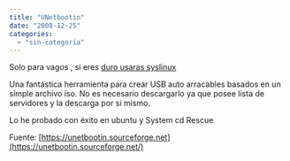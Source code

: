 ```yaml
---
title: "UNetbootin"
date: "2008-12-25"
categories: 
  - "sin-categoria"
---
```


Solo para vagos , si eres [duro usaras syslinux](https://kounch-mac.blogspot.com.es/2010/06/como-crear-un-dispositivo-usb-de-inicio_18.html#more "Como-crear-un-dispositivo-usb-de-inicio")

Una fantástica herramienta para crear USB auto arracables basados en un simple archivo iso. No es necesario descargarlo ya que posee lista de servidores y la descarga por si mismo.

Lo he probado con éxito en ubuntu y System cd Rescue

Fuente: [https://unetbootin.sourceforge.net](https://unetbootin.sourceforge.net/)
